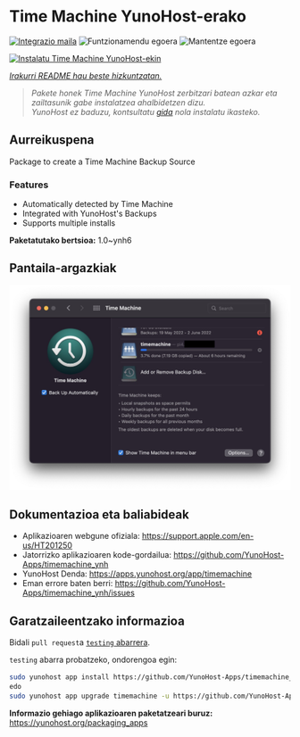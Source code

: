 <!--
Ohart ongi: README hau automatikoki sortu da <https://github.com/YunoHost/apps/tree/master/tools/readme_generator>ri esker
EZ editatu eskuz.
-->

# Time Machine YunoHost-erako

[![Integrazio maila](https://dash.yunohost.org/integration/timemachine.svg)](https://dash.yunohost.org/appci/app/timemachine) ![Funtzionamendu egoera](https://ci-apps.yunohost.org/ci/badges/timemachine.status.svg) ![Mantentze egoera](https://ci-apps.yunohost.org/ci/badges/timemachine.maintain.svg)

[![Instalatu Time Machine YunoHost-ekin](https://install-app.yunohost.org/install-with-yunohost.svg)](https://install-app.yunohost.org/?app=timemachine)

*[Irakurri README hau beste hizkuntzatan.](./ALL_README.md)*

> *Pakete honek Time Machine YunoHost zerbitzari batean azkar eta zailtasunik gabe instalatzea ahalbidetzen dizu.*  
> *YunoHost ez baduzu, kontsultatu [gida](https://yunohost.org/install) nola instalatu ikasteko.*

## Aurreikuspena

Package to create a Time Machine Backup Source

### Features

- Automatically detected by Time Machine
- Integrated with YunoHost's Backups
- Supports multiple installs

**Paketatutako bertsioa:** 1.0~ynh6

## Pantaila-argazkiak

![Time Machine(r)en pantaila-argazkia](./doc/screenshots/example.jpg)

## Dokumentazioa eta baliabideak

- Aplikazioaren webgune ofiziala: <https://support.apple.com/en-us/HT201250>
- Jatorrizko aplikazioaren kode-gordailua: <https://github.com/YunoHost-Apps/timemachine_ynh>
- YunoHost Denda: <https://apps.yunohost.org/app/timemachine>
- Eman errore baten berri: <https://github.com/YunoHost-Apps/timemachine_ynh/issues>

## Garatzaileentzako informazioa

Bidali `pull request`a [`testing` abarrera](https://github.com/YunoHost-Apps/timemachine_ynh/tree/testing).

`testing` abarra probatzeko, ondorengoa egin:

```bash
sudo yunohost app install https://github.com/YunoHost-Apps/timemachine_ynh/tree/testing --debug
edo
sudo yunohost app upgrade timemachine -u https://github.com/YunoHost-Apps/timemachine_ynh/tree/testing --debug
```

**Informazio gehiago aplikazioaren paketatzeari buruz:** <https://yunohost.org/packaging_apps>
